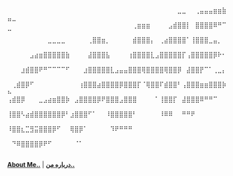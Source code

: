 ⠀⠀⠀⠀⠀⠀⠀⠀⠀⠀⠀⠀⠀⠀⠀⠀⠀⠀⠀⠀⠀⠀⠀⠀⠀⠀⠀⠀⠀⠀⠀⠀⠀⠀⠀⠀⠀⠀⣀⣀⠀⠀⢀⣤⣤⣤⣶⣶⣷⣤⣀
⠀⠀⠀⠀⠀⠀⠀⠀⠀⠀⠀⠀⠀⠀⠀⠀⠀⠀⠀⠀⠀⠀⠀⠀⠀⠀⠀⠀⢀⣶⣶⣶⠀⠀⠀⠀⣠⣾⣿⣿⡇⠀⣿⣿⣿⣿⠿⠛⠉⠉⠀
⠀⠀⠀⠀⠀⠀⠀⠀⠀⣀⣀⣀⣀⠀⠀⠀⠀⠀⢀⣿⣿⣶⡀⠀⠀⠀⠀⠀⣾⣿⣿⣿⡄⠀⢀⣴⣿⣿⣿⣿⠁⢸⣿⣿⣿⣀⣤⡀⠀⠀⠀
⠀⠀⠀⠀⠀⣠⣴⣶⣿⣿⣿⣿⣿⣷⠀⠀⠀⠀⣼⣿⣿⣿⣧⠀⠀⠀⠀⢰⣿⣿⣿⣿⣇⣠⣿⣿⣿⣿⣿⡏⢠⣿⣿⣿⣿⣿⡿⠗⠂⠀⠀
⠀⠀⠀⣰⣾⣿⣿⠟⠛⠉⠉⠉⠉⠋⠀⠀⠀⣰⣿⣿⣿⣿⣿⣇⣠⣤⣤⣿⣿⣿⢿⣿⣿⣿⣿⢿⣿⣿⡿⠀⣼⣿⣿⡟⠉⠁⢀⣀⡄⠀⠀
⠀⢀⣾⣿⡿⠋⠀⠀⠀⠀⠀⠀⠀⠀⠀⠀⢰⣿⣿⣿⣴⣿⣿⣿⣿⡿⣿⣿⣿⡏⠈⢿⣿⣿⠏⣾⣿⣿⠃⢠⣿⣿⣿⣶⣶⣿⣿⣿⡷⠦⠀
⢠⣾⣿⡿⠀⠀⠀⣀⣠⣴⣶⣿⣿⡷⠀⣠⣿⣿⣿⣿⡿⠟⣿⣿⣿⣠⣿⣿⣿⠀⠀⠀⠀⠁⢸⣿⣿⡏⠀⣼⣿⣿⣿⠿⠛⠛⠉⠀⠀⠀⠀
⢸⣿⣿⠣⣴⣾⣿⣿⣿⣿⣿⣿⡿⠃⣰⣿⣿⣿⠋⠁⠀⠀⠸⣿⣿⣿⣿⣿⠃⠀⠀⠀⠀⠀⠸⠿⠿⠀⠀⠛⠛⠟⠀⠀⠀⠀⠀⠀⠀⠀⠀
⠸⣿⣿⣆⣉⣻⣭⣿⣿⣿⡿⠋⠀⠀⢿⣿⡿⠁⠀⠀⠀⠀⠀⠹⠟⠛⠛⠛⠀⠀⠀⠀⠀⠀⠀⠀⠀⠀⠀⠀⠀⠀⠀⠀⠀⠀⠀⠀⠀⠀⠀
⠀⠙⠿⣿⣿⣿⣿⡿⠟⠋⠀⠀⠀⠀⠀⠈⠁⠀⠀⠀⠀⠀⠀⠀⠀⠀⠀⠀⠀⠀⠀⠀⠀⠀⠀⠀⠀⠀⠀⠀⠀⠀⠀⠀⠀⠀⠀⠀⠀⠀⠀

**[About Me..](https://github.com/LordKayaba/LordKayaba/blob/main/Resume.md)**   |   **[درباره من..](https://github.com/LordKayaba/LordKayaba/blob/main/ResumeFarsi.md)**
